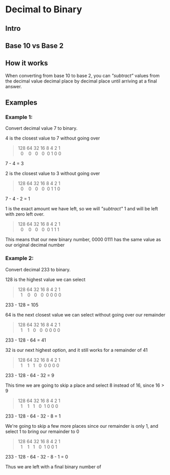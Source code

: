 # Decimal to Binary

## Intro

## Base 10 vs Base 2

## How it works
When converting from base 10 to base 2, you can *"subtract"* values from the decimal value decimal place by decimal place until arriving at a final answer.

## Examples

### Example 1:

Convert decimal value 7 to binary.

4 is the closest value to 7 without going over

> 128 64 32 16 8 4 2 1  
> &nbsp;&nbsp;0&nbsp;&nbsp;&nbsp;&nbsp;0&nbsp;&nbsp;&nbsp;0&nbsp;&nbsp;&nbsp;0&nbsp;&nbsp;0 1 0 0

7 - 4 = 3
 
2 is the closest value to 3 without going over
 
> 128 64 32 16 8 4 2 1  
> &nbsp;&nbsp;0&nbsp;&nbsp;&nbsp;&nbsp;0&nbsp;&nbsp;&nbsp;0&nbsp;&nbsp;&nbsp;0&nbsp;&nbsp;0 1 1 0
  
7 - 4 - 2 = 1
  
1 is the exact amount we have left, so we will *"subtract"* 1 and will be left with zero left over.

> 128 64 32 16 8 4 2 1  
> &nbsp;&nbsp;0&nbsp;&nbsp;&nbsp;&nbsp;0&nbsp;&nbsp;&nbsp;0&nbsp;&nbsp;&nbsp;0&nbsp;&nbsp;0 1 1 1
 
This means that our new binary number, 0000 0111 has the same value
as our original decimal number

### Example 2:

Convert decimal 233 to binary.

128 is the highest value we can select

> 128 64 32 16 8 4 2 1  
> &nbsp;&nbsp;1&nbsp;&nbsp;&nbsp;&nbsp;0&nbsp;&nbsp;&nbsp;0&nbsp;&nbsp;&nbsp;0&nbsp;&nbsp;0 0 0 0

233 - 128 = 105

64 is the next closest value we can select without going over our remainder

> 128 64 32 16 8 4 2 1  
> &nbsp;&nbsp;1&nbsp;&nbsp;&nbsp;&nbsp;1&nbsp;&nbsp;&nbsp;0&nbsp;&nbsp;&nbsp;0&nbsp;&nbsp;0 0 0 0

233 - 128 - 64 = 41

32 is our next highest option, and it still works for a remainder of 41

> 128 64 32 16 8 4 2 1  
> &nbsp;&nbsp;1&nbsp;&nbsp;&nbsp;&nbsp;1&nbsp;&nbsp;&nbsp;1&nbsp;&nbsp;&nbsp;0&nbsp;&nbsp;0 0 0 0

233 - 128 - 64 - 32 = 9

This time we are going to skip a place and select 8 instead of 16, since 16 > 9

> 128 64 32 16 8 4 2 1  
> &nbsp;&nbsp;1&nbsp;&nbsp;&nbsp;&nbsp;1&nbsp;&nbsp;&nbsp;1&nbsp;&nbsp;&nbsp;0&nbsp;&nbsp;1 0 0 0

233 - 128 - 64 - 32 - 8 = 1

We're going to skip a few more places since our remainder is only 1, and select 1 to bring our remainder to 0

> 128 64 32 16 8 4 2 1  
> &nbsp;&nbsp;1&nbsp;&nbsp;&nbsp;&nbsp;1&nbsp;&nbsp;&nbsp;1&nbsp;&nbsp;&nbsp;0&nbsp;&nbsp;1 0 0 1

233 - 128 - 64 - 32 - 8 - 1 = 0

Thus we are left with a final binary number of

